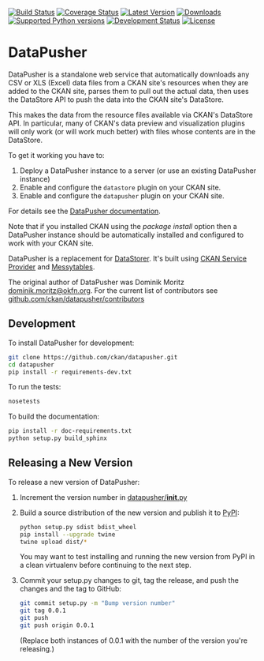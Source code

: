 [![Build Status](https://travis-ci.org/ckan/datapusher.png?branch=master)](https://travis-ci.org/ckan/datapusher)
[![Coverage Status](https://coveralls.io/repos/ckan/datapusher/badge.png?branch=master)](https://coveralls.io/r/ckan/datapusher?branch=master)
[![Latest Version](https://img.shields.io/pypi/v/datapusher.svg)](https://pypi.python.org/pypi/datapusher/)
[![Downloads](https://img.shields.io/pypi/dm/datapusher.svg)](https://pypi.python.org/pypi/datapusher/)
[![Supported Python versions](https://img.shields.io/pypi/pyversions/datapusher.svg)](https://pypi.python.org/pypi/datapusher/)
[![Development Status](https://img.shields.io/pypi/status/datapusher.svg)](https://pypi.python.org/pypi/datapusher/)
[![License](https://img.shields.io/badge/license-GPL-blue.svg)](https://pypi.python.org/pypi/datapusher/)

[PyPI]: https://pypi.python.org/pypi/datapusher
[DataStorer]: https://github.com/ckan/ckanext-datastorer
[DataPusher documentation]: https://docs.ckan.org/projects/datapusher/en/latest/
[CKAN Service Provider]: https://github.com/ckan/ckan-service-provider
[Messytables]: https://github.com/okfn/messytables


DataPusher
==========

DataPusher is a standalone web service that automatically downloads any CSV or
XLS (Excel) data files from a CKAN site's resources when they are added to the
CKAN site, parses them to pull out the actual data, then uses the DataStore API
to push the data into the CKAN site's DataStore.

This makes the data from the resource files available via CKAN's DataStore API.
In particular, many of CKAN's data preview and visualization plugins will only
work (or will work much better) with files whose contents are in the DataStore.

To get it working you have to:

1. Deploy a DataPusher instance to a server (or use an existing DataPusher
   instance)
2. Enable and configure the `datastore` plugin on your CKAN site.
3. Enable and configure the `datapusher` plugin on your CKAN site.

For details see the [DataPusher documentation][].

Note that if you installed CKAN using the _package install_ option then a
DataPusher instance should be automatically installed and configured to work
with your CKAN site.

DataPusher is a replacement for [DataStorer][].
It's built using [CKAN Service Provider][] and [Messytables][].

The original author of DataPusher was
Dominik Moritz <dominik.moritz@okfn.org>. For the current list of contributors
see [github.com/ckan/datapusher/contributors](https://github.com/ckan/datapusher/contributors)


## Development

To install DataPusher for development:

```bash
git clone https://github.com/ckan/datapusher.git
cd datapusher
pip install -r requirements-dev.txt
```

To run the tests:

```bash
nosetests
```

To build the documentation:

```bash
pip install -r doc-requirements.txt
python setup.py build_sphinx
```

## Releasing a New Version

To release a new version of DataPusher:

1. Increment the version number in [datapusher/__init__.py](datapusher/__init__.py)

2. Build a source distribution of the new version and publish it to
   [PyPI][]:

   ```bash
   python setup.py sdist bdist_wheel
   pip install --upgrade twine
   twine upload dist/*
   ```

   You may want to test installing and running the new version from PyPI in a
   clean virtualenv before continuing to the next step.

3. Commit your setup.py changes to git, tag the release, and push the changes
   and the tag to GitHub:

   ```bash
   git commit setup.py -m "Bump version number"
   git tag 0.0.1
   git push
   git push origin 0.0.1
   ```

   (Replace both instances of 0.0.1 with the number of the version you're
   releasing.)
